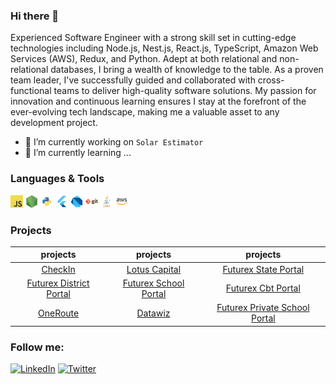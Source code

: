 ### Hi there 👋
Experienced Software Engineer with a strong skill set in cutting-edge technologies including Node.js, Nest.js, React.js, TypeScript, Amazon Web Services (AWS), Redux, and Python. Adept at both relational and non-relational databases, I bring a wealth of knowledge to the table. As a proven team leader, I've successfully guided and collaborated with cross-functional teams to deliver high-quality software solutions. My passion for innovation and continuous learning ensures I stay at the forefront of the ever-evolving tech landscape, making me a valuable asset to any development project.

<!--
**devadeboye/devadeboye** is a ✨ _special_ ✨ repository because its `README.md` (this file) appears on your GitHub profile.

Here are some ideas to get you started:
-->
- 🔭 I’m currently working on `Solar Estimator`
- 🌱 I’m currently learning ...
<!-- - 👯 I’m looking to collaborate on ...
- 📫 How to reach me: ...
- 🤔 I’m looking for help with ...
- 💬 Ask me about ...
- 😄 Pronouns: ...
- ⚡ Fun fact: ... -->


### Languages & Tools

<code><img height="20" src="https://raw.githubusercontent.com/github/explore/80688e429a7d4ef2fca1e82350fe8e3517d3494d/topics/javascript/javascript.png"></code>
<code><img height="20" src="https://raw.githubusercontent.com/github/explore/80688e429a7d4ef2fca1e82350fe8e3517d3494d/topics/nodejs/nodejs.png"></code>
<code><img height="20" src="https://raw.githubusercontent.com/github/explore/80688e429a7d4ef2fca1e82350fe8e3517d3494d/topics/python/python.png"></code>
<code><img height="20" src="https://raw.githubusercontent.com/github/explore/80688e429a7d4ef2fca1e82350fe8e3517d3494d/topics/flutter/flutter.png"></code>
<code><img height="20" src="https://raw.githubusercontent.com/github/explore/80688e429a7d4ef2fca1e82350fe8e3517d3494d/topics/dart/dart.png"></code>
<code><img height="20" src="https://raw.githubusercontent.com/github/explore/80688e429a7d4ef2fca1e82350fe8e3517d3494d/topics/git/git.png"></code>
<code><img height="20" src="https://raw.githubusercontent.com/github/explore/80688e429a7d4ef2fca1e82350fe8e3517d3494d/topics/java/java.png"></code>
<code><img height="20" src="https://raw.githubusercontent.com/github/explore/80688e429a7d4ef2fca1e82350fe8e3517d3494d/topics/aws/aws.png"></code>


<!-- [![devadeboye's github stats](https://github-readme-stats.vercel.app/api?username=devadeboye&count_private=true&show_icons=true&title_color=fff&icon_color=79ff97&text_color=9f9f9f&bg_color=151515)]() -->

<!-- # language stats
[![devadeboye's github stats](https://github-readme-stats.vercel.app/api/top-langs?username=devadeboye&layout=compact&langs_count=10&count_private=true&show_icons=true&title_color=fff&icon_color=79ff97&text_color=9f9f9f&bg_color=151515)]() -->

### Projects
projects | projects | projects
:---: | :---: | :---:
| [CheckIn](https://host.usecheckin.com) | [Lotus Capital](https://www.lotuscapitallimited.com/home/) | [Futurex State Portal](https://state.futurex.ng) |
| [Futurex District Portal](https://district.futurex.ng) | [Futurex School Portal](https://school.futurex.ng) | [Futurex Cbt Portal](https://futurex-cbt-admin.netlify.app) |
| [OneRoute](https://app.oneroute.io/) | [Datawiz](https://datawiztech.netlify.app/) | [Futurex Private School Portal](https://private.futurex.ng)

### Follow me:

<a href="https://www.linkedin.com/in/devadeboye/" target="_blank"><img src="https://img.shields.io/badge/LinkedIn-%230077B5.svg?&style=flat-square&logo=linkedin&logoColor=white" alt="LinkedIn"></a>
<a href="https://www.twitter.com/devadeboye" target="_blank"><img src="https://img.shields.io/badge/Twitter-%231877F2.svg?&style=flat-square&logo=twitter&logoColor=white" alt="Twitter"></a>
